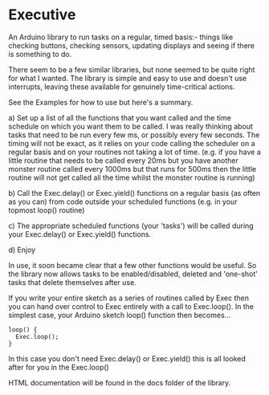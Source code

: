 # Executive

An Arduino library to run tasks on a regular, timed basis:- things like checking buttons, checking sensors, updating displays and seeing if there is something to do.

There seem to be a few similar libraries, but none seemed to be quite right for what I wanted. The library is simple and easy to use and doesn't use interrupts, leaving these available for genuinely time-critical actions.

See the Examples for how to use but here's a summary.

a) Set up a list of all the functions that you want called and the time schedule on which you want them to be called.  I was really thinking about tasks that need to be run every few ms, or possibly every few seconds.  The timing will not be exact, as it relies on your code calling the scheduler on a regular basis and on your routines not taking a lot of time.  (e.g. if you have a little routine that needs to be called every 20ms but you have another monster routine called every 1000ms but that runs for 500ms then the little routine will not get called all the time whilst the monster routine is running)

b) Call the Exec.delay() or Exec.yield() functions on a regular basis (as often as you can) from code outside your scheduled functions (e.g. in your topmost loop() routine)

c) The appropriate scheduled functions (your 'tasks') will be called during your Exec.delay() or Exec.yield() functions.

d) Enjoy

In use, it soon became clear that a few other functions would be useful. So the library now allows tasks to be enabled/disabled, deleted and 'one-shot' tasks that
delete themselves after use.

If you write your entire sketch as a series of routines called by Exec then you can hand over control to Exec
entirely with a call to Exec.loop(). In the simplest case, your Arduino sketch loop() function then becomes...
```
loop() {
  Exec.loop();
}
```
In this case you don't need Exec.delay() or Exec.yield() this is all looked after for you in the Exec.loop()

HTML documentation will be found in the docs folder of the library.
